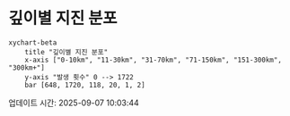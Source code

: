 # 깊이별 지진 분포

```mermaid
xychart-beta
    title "깊이별 지진 분포"
    x-axis ["0-10km", "11-30km", "31-70km", "71-150km", "151-300km", "300km+"]
    y-axis "발생 횟수" 0 --> 1722
    bar [648, 1720, 118, 20, 1, 2]
```

업데이트 시간: 2025-09-07 10:03:44
